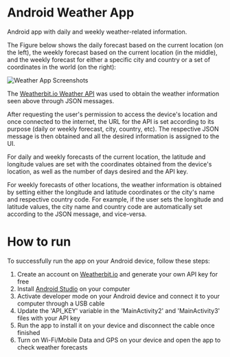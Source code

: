# Android Weather App
Android app with daily and weekly weather-related information.

The Figure below shows the daily forecast based on the current location (on the left), the weekly forecast based on the current location (in the middle), and the weekly forecast for either a specific city and country or a set of coordinates in the world (on the right):

![Weather App Screenshots](https://github.com/ro-afonso/weather-app-android/assets/93609933/b2c1bfad-2cc6-438a-959f-f21f55df052f)

The [Weatherbit.io Weather API](https://www.weatherbit.io/) was used to obtain the weather information seen above through JSON messages.

After requesting the user's permission to access the device's location and once connected to the internet, the URL for the API is set according to its purpose (daily or weekly forecast, city, country, etc). The respective JSON message is then obtained and all the desired information is assigned to the UI.

For daily and weekly forecasts of the current location, the latitude and longitude values are set with the coordinates obtained from the device's location, as well as the number of days desired and the API key.

For weekly forecasts of other locations, the weather information is obtained by setting either the longitude and latitude coordinates or the city's name and respective country code. For example, if the user sets the longitude and latitude values, the city name and country code are automatically set according to the JSON message, and vice-versa.

# How to run

To successfully run the app on your Android device, follow these steps:
1) Create an account on [Weatherbit.io](https://www.weatherbit.io/) and generate your own API key for free
2) Install [Android Studio](https://developer.android.com/studio) on your computer
3) Activate developer mode on your Android device and connect it to your computer through a USB cable
4) Update the 'API_KEY' variable in the 'MainActivity2' and 'MainActivity3' files with your API key
5) Run the app to install it on your device and disconnect the cable once finished
6) Turn on Wi-Fi/Mobile Data and GPS on your device and open the app to check weather forecasts
